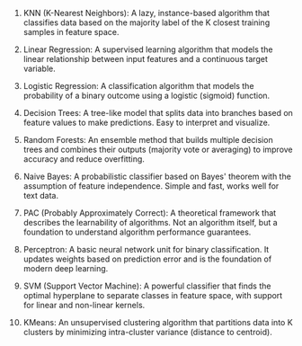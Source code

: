 1. KNN (K-Nearest Neighbors): 
A lazy, instance-based algorithm that classifies data based on the majority label of the K closest training samples in feature space.

2. Linear Regression: 
A supervised learning algorithm that models the linear relationship between input features and a continuous target variable.

3. Logistic Regression: 
A classification algorithm that models the probability of a binary outcome using a logistic (sigmoid) function.

4. Decision Trees: 
A tree-like model that splits data into branches based on feature values to make predictions. Easy to interpret and visualize.

5. Random Forests: 
An ensemble method that builds multiple decision trees and combines their outputs (majority vote or averaging) to improve accuracy and reduce overfitting.

6. Naive Bayes: 
A probabilistic classifier based on Bayes' theorem with the assumption of feature independence. Simple and fast, works well for text data.

7. PAC (Probably Approximately Correct): 
A theoretical framework that describes the learnability of algorithms. Not an algorithm itself, but a foundation to understand algorithm performance guarantees.

8. Perceptron: 
A basic neural network unit for binary classification. It updates weights based on prediction error and is the foundation of modern deep learning.

9. SVM (Support Vector Machine): 
A powerful classifier that finds the optimal hyperplane to separate classes in feature space, with support for linear and non-linear kernels.

10. KMeans:
An unsupervised clustering algorithm that partitions data into K clusters by minimizing intra-cluster variance (distance to centroid).
